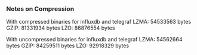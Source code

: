 ### Notes on Compression

With compressed binaries for influxdb and telegraf
LZMA: 54533563 bytes
GZIP: 81331934 bytes
LZO:  86876554 bytes

With uncompressed binaries for influxdb and telegraf
LZMA: 54562664 bytes
GZIP: 84259511 bytes
LZO:  92918329 bytes

